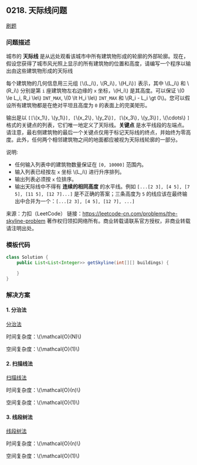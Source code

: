 <script src="https://cdn.bootcss.com/mathjax/2.7.7/MathJax.js?config=TeX-AMS-MML_HTMLorMML"></script>

## 0218. 天际线问题

[刷题](qu0218/solu/Solution.java)

### 问题描述

城市的 **天际线** 是从远处观看该城市中所有建筑物形成的轮廓的外部轮廓。现在，假设您获得了城市风光照上显示的所有建筑物的位置和高度，请编写一个程序以输出由这些建筑物形成的天际线

每个建筑物的几何信息用三元组 `[`\\(L_i\\)`,` \\(R_i\\)`,` \\(H_i\\)`]` 表示，其中 \\(L_i\\) 和 \\(R_i\\) 分别是第 `i` 座建筑物左右边缘的 `x` 坐标，\\(H_i\\) 是其高度。可以保证 \\(0 \le L_i, R_i \le\\) `INT_MAX`, \\(0 \lt H_i \le\\) `INT_MAX` 和 \\(R_i - L_i \gt 0\\)。您可以假设所有建筑物都是在绝对平坦且高度为 `0` 的表面上的完美矩形。

输出是以 `[[`\\(x_1\\)`,` \\(y_1\\)`], [`\\(x_2\\)`,` \\(y_2\\)`], [`\\(x_3\\)`,` \\(y_3\\)`],` \\(\cdots\\) `]` 格式的关键点的列表，它们唯一地定义了天际线。**关键点** 是水平线段的左端点。请注意，最右侧建筑物的最后一个关键点仅用于标记天际线的终点，并始终为零高度。此外，任何两个相邻建筑物之间的地面都应被视为天际线轮廓的一部分。

说明:

* 任何输入列表中的建筑物数量保证在 `[0, 10000]` 范围内。
* 输入列表已经按左 `x` 坐标 \\(L_i\\)  进行升序排列。
* 输出列表必须按 `x` 位排序。
* 输出天际线中不得有 **连续的相同高度** 的水平线。例如 `[...[2 3], [4 5], [7 5], [11 5], [12 7]...]` 是不正确的答案；三条高度为 `5` 的线应该在最终输出中合并为一个：`[...[2 3], [4 5], [12 7], ...]`

来源：力扣（LeetCode）
链接：https://leetcode-cn.com/problems/the-skyline-problem
著作权归领扣网络所有。商业转载请联系官方授权，非商业转载请注明出处。

### 模板代码

``` java
class Solution {
    public List<List<Integer>> getSkyline(int[][] buildings) {

    }
}
```

### 解决方案

#### 1. 分治法

[分治法](qu0218/solu1/Solution.java)

时间复杂度：\\(\mathcal{O}(N)\\)

空间复杂度：\\(\mathcal{O}(1)\\)


#### 2. 扫描线法

[扫描线法](qu0218/solu2/Solution.java)

时间复杂度：\\(\mathcal{O}(n)\\)

空间复杂度：\\(\mathcal{O}(1)\\)

#### 3. 线段树法

[线段树法](qu0218/solu3/Solution.java)

时间复杂度：\\(\mathcal{O}(n)\\)

空间复杂度：\\(\mathcal{O}(1)\\)
